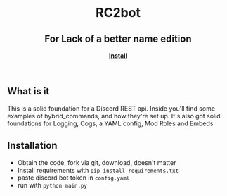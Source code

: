 <br/>
<div align="center">
  <h1>RC2bot</h1>
  <h2>For Lack of a better name edition</h2>

  <a href="https://github.com/flothewiz/RC2bot//"><strong>Install</strong></a>
</div>
<br/>

## What is it
This is a solid foundation for a Discord REST api. Inside you'll find some examples of hybrid_commands, and how they're set up.
It's also got solid foundations for Logging, Cogs, a YAML config, Mod Roles and Embeds. 

## Installation 
- Obtain the code, fork via git, download, doesn't matter
- Install requirements with `pip install requirements.txt`
- paste discord bot token in `config.yaml`
- run with `python main.py`
